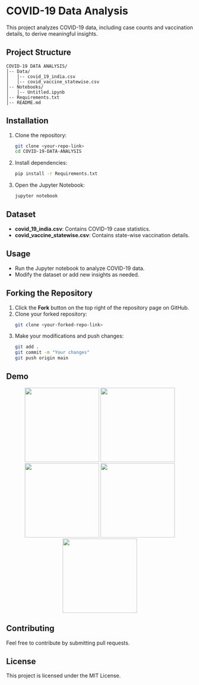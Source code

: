 # COVID-19 Data Analysis

This project analyzes COVID-19 data, including case counts and vaccination details, to derive meaningful insights.

## Project Structure

```
COVID-19 DATA ANALYSIS/
│-- Data/
│   │-- covid_19_india.csv
│   │-- covid_vaccine_statewise.csv
│-- Notebooks/
│   │-- Untitled.ipynb
│-- Requirements.txt
│-- README.md
```

## Installation

1. Clone the repository:
   ```sh
   git clone <your-repo-link>
   cd COVID-19-DATA-ANALYSIS
   ```
2. Install dependencies:
   ```sh
   pip install -r Requirements.txt
   ```
3. Open the Jupyter Notebook:
   ```sh
   jupyter notebook
   ```

## Dataset
- **covid_19_india.csv**: Contains COVID-19 case statistics.
- **covid_vaccine_statewise.csv**: Contains state-wise vaccination details.

## Usage
- Run the Jupyter notebook to analyze COVID-19 data.
- Modify the dataset or add new insights as needed.

## Forking the Repository

1. Click the **Fork** button on the top right of the repository page on GitHub.
2. Clone your forked repository:
   ```sh
   git clone <your-forked-repo-link>
   ```
3. Make your modifications and push changes:
   ```sh
   git add .
   git commit -m "Your changes"
   git push origin main
   ```

## Demo
<p align="center"> <img src="https://github.com/user-attachments/assets/57d54a1d-f2f9-4978-9dc6-e6d0b991cf3f" width="200"/> <img src="https://github.com/user-attachments/assets/87d54378-bd28-4c24-9a2b-078f611df178" width="200"/> <img src="https://github.com/user-attachments/assets/98a673cf-8918-4f0d-a41f-afd93eff3070" width="200"/> <img src="https://github.com/user-attachments/assets/22700376-885d-4ae5-8029-d3da8dff87f0" width="200"/> <img src="https://github.com/user-attachments/assets/e9571cfc-4f5f-4eb2-93b3-06938d3ac80c" width="200"/> </p>






## Contributing
Feel free to contribute by submitting pull requests.

## License
This project is licensed under the MIT License.

